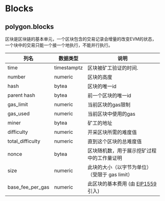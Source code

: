 # Blocks

## polygon.blocks


区块是区块链的基本单元，一个区块包含的交易记录会增量的改变EVM的状态，一个块中的交易只能一个接一个地执行，不能并行执行。

| **列名**     | **数据类型** | **说明**                                                                          |
| ------------------- | ------------ | ---------------------------------------------------------------------------------------- |
| time                | timestamptz  | 区块被矿工验证的时间.                                                       |
| number              | numeric      | 区块的高度                                                   |
| hash                | bytea        | 区块的唯一id                                                       |
| parent hash         | bytea        | 前一个区块的唯一id                                                |
| gas\_limit          | numeric      | 当前区块的gas限制                                                       |
| gas\_used           | numeric      | 当前区块中使用的gas                     |
| miner               | bytea        | 矿工的地址                                                                 |
| difficulty          | numeric      | 开采区块所需的难度值                                                    |
| total\_difficulty   | numeric      | 直到这个区块的总难度值                                           |
| nonce               | bytea        | 区块随机数，用于展示挖矿过程中的工作量证明                   |
| size                | numeric      | 此块的大小（以字节为单位）（受限于 gas limit）                                        |
| base\_fee\_per\_gas | numeric      | 此区块的基本费用 (由 [EIP1559](https://eips.ethereum.org/EIPS/eip-1559)引入) |


